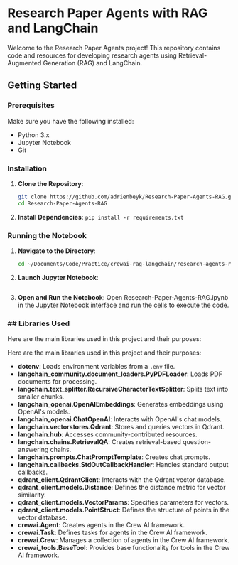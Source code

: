 # Research Paper Agents with RAG and LangChain

Welcome to the Research Paper Agents project! This repository contains code and resources for developing research agents using Retrieval-Augmented Generation (RAG) and LangChain.

## Getting Started

### Prerequisites

Make sure you have the following installed:

- Python 3.x
- Jupyter Notebook
- Git

### Installation

1. **Clone the Repository**:
   ```bash
   git clone https://github.com/adrienbeyk/Research-Paper-Agents-RAG.git
   cd Research-Paper-Agents-RAG

2. **Install Dependencies**:
```pip install -r requirements.txt```

### Running the Notebook

1. **Navigate to the Directory**:
   ```bash
   cd ~/Documents/Code/Practice/crewai-rag-langchain/research-agents-rag

2. **Launch Jupyter Notebook**:
   ```jupyter notebook

3. **Open and Run the Notebook**:
Open Research-Paper-Agents-RAG.ipynb in the Jupyter Notebook interface and run the cells to execute the code.


### ## Libraries Used

Here are the main libraries used in this project and their purposes:

Here are the main libraries used in this project and their purposes:

- **dotenv**: Loads environment variables from a `.env` file.
- **langchain_community.document_loaders.PyPDFLoader**: Loads PDF documents for processing.
- **langchain.text_splitter.RecursiveCharacterTextSplitter**: Splits text into smaller chunks.
- **langchain_openai.OpenAIEmbeddings**: Generates embeddings using OpenAI's models.
- **langchain_openai.ChatOpenAI**: Interacts with OpenAI's chat models.
- **langchain.vectorstores.Qdrant**: Stores and queries vectors in Qdrant.
- **langchain.hub**: Accesses community-contributed resources.
- **langchain.chains.RetrievalQA**: Creates retrieval-based question-answering chains.
- **langchain.prompts.ChatPromptTemplate**: Creates chat prompts.
- **langchain.callbacks.StdOutCallbackHandler**: Handles standard output callbacks.
- **qdrant_client.QdrantClient**: Interacts with the Qdrant vector database.
- **qdrant_client.models.Distance**: Defines the distance metric for vector similarity.
- **qdrant_client.models.VectorParams**: Specifies parameters for vectors.
- **qdrant_client.models.PointStruct**: Defines the structure of points in the vector database.
- **crewai.Agent**: Creates agents in the Crew AI framework.
- **crewai.Task**: Defines tasks for agents in the Crew AI framework.
- **crewai.Crew**: Manages a collection of agents in the Crew AI framework.
- **crewai_tools.BaseTool**: Provides base functionality for tools in the Crew AI framework.

